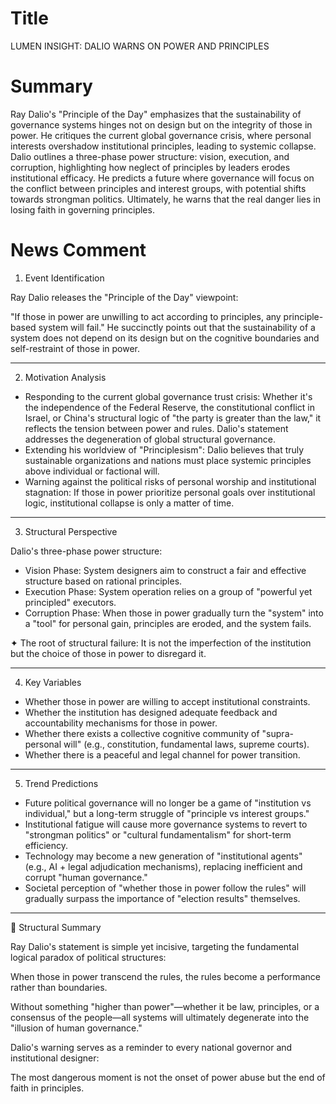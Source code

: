 # Title
LUMEN INSIGHT: DALIO WARNS ON POWER AND PRINCIPLES

# Summary
Ray Dalio's "Principle of the Day" emphasizes that the sustainability of governance systems hinges not on design but on the integrity of those in power. He critiques the current global governance crisis, where personal interests overshadow institutional principles, leading to systemic collapse. Dalio outlines a three-phase power structure: vision, execution, and corruption, highlighting how neglect of principles by leaders erodes institutional efficacy. He predicts a future where governance will focus on the conflict between principles and interest groups, with potential shifts towards strongman politics. Ultimately, he warns that the real danger lies in losing faith in governing principles.

# News Comment
1. Event Identification

Ray Dalio releases the "Principle of the Day" viewpoint:

"If those in power are unwilling to act according to principles, any principle-based system will fail." He succinctly points out that the sustainability of a system does not depend on its design but on the cognitive boundaries and self-restraint of those in power.

---

2. Motivation Analysis
- Responding to the current global governance trust crisis: Whether it's the independence of the Federal Reserve, the constitutional conflict in Israel, or China's structural logic of "the party is greater than the law," it reflects the tension between power and rules. Dalio's statement addresses the degeneration of global structural governance.
- Extending his worldview of "Principlesism": Dalio believes that truly sustainable organizations and nations must place systemic principles above individual or factional will.
- Warning against the political risks of personal worship and institutional stagnation: If those in power prioritize personal goals over institutional logic, institutional collapse is only a matter of time.

---

3. Structural Perspective

Dalio's three-phase power structure:
- Vision Phase: System designers aim to construct a fair and effective structure based on rational principles.
- Execution Phase: System operation relies on a group of "powerful yet principled" executors.
- Corruption Phase: When those in power gradually turn the "system" into a "tool" for personal gain, principles are eroded, and the system fails.

✦ The root of structural failure: It is not the imperfection of the institution but the choice of those in power to disregard it.

---

4. Key Variables
- Whether those in power are willing to accept institutional constraints.
- Whether the institution has designed adequate feedback and accountability mechanisms for those in power.
- Whether there exists a collective cognitive community of "supra-personal will" (e.g., constitution, fundamental laws, supreme courts).
- Whether there is a peaceful and legal channel for power transition.

---

5. Trend Predictions
- Future political governance will no longer be a game of "institution vs individual," but a long-term struggle of "principle vs interest groups."
- Institutional fatigue will cause more governance systems to revert to "strongman politics" or "cultural fundamentalism" for short-term efficiency.
- Technology may become a new generation of "institutional agents" (e.g., AI + legal adjudication mechanisms), replacing inefficient and corrupt "human governance."
- Societal perception of "whether those in power follow the rules" will gradually surpass the importance of "election results" themselves.

---

🧩 Structural Summary

Ray Dalio's statement is simple yet incisive, targeting the fundamental logical paradox of political structures:

When those in power transcend the rules, the rules become a performance rather than boundaries.

Without something "higher than power"—whether it be law, principles, or a consensus of the people—all systems will ultimately degenerate into the "illusion of human governance."

Dalio's warning serves as a reminder to every national governor and institutional designer: 

The most dangerous moment is not the onset of power abuse but the end of faith in principles.
